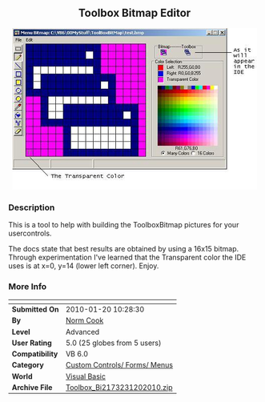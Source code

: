 ﻿<div align="center">

## Toolbox Bitmap Editor

<img src="PIC20101201134418983.JPG">
</div>

### Description

This is a tool to help with building the ToolboxBitmap pictures for your usercontrols.

The docs state that best results are obtained by using a 16x15 bitmap. Through experimentation I've learned that the Transparent color the IDE uses is at x=0, y=14 (lower left corner). Enjoy.
 
### More Info
 


<span>             |<span>
---                |---
**Submitted On**   |2010-01-20 10:28:30
**By**             |[Norm Cook](https://github.com/Planet-Source-Code/PSCIndex/blob/master/ByAuthor/norm-cook.md)
**Level**          |Advanced
**User Rating**    |5.0 (25 globes from 5 users)
**Compatibility**  |VB 6\.0
**Category**       |[Custom Controls/ Forms/  Menus](https://github.com/Planet-Source-Code/PSCIndex/blob/master/ByCategory/custom-controls-forms-menus__1-4.md)
**World**          |[Visual Basic](https://github.com/Planet-Source-Code/PSCIndex/blob/master/ByWorld/visual-basic.md)
**Archive File**   |[Toolbox\_Bi2173231202010\.zip](https://github.com/Planet-Source-Code/norm-cook-toolbox-bitmap-editor__1-72855/archive/master.zip)








